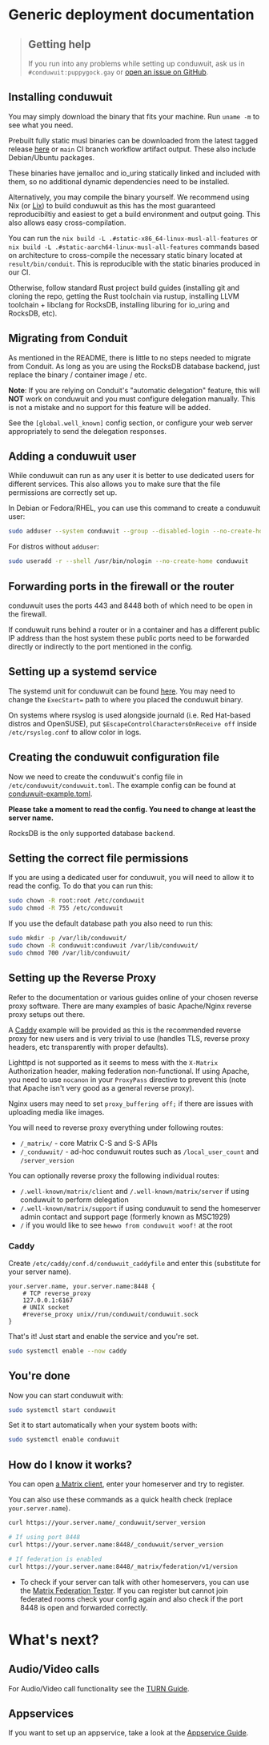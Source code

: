 # Generic deployment documentation

> ## Getting help
>
> If you run into any problems while setting up conduwuit, ask us in
> `#conduwuit:puppygock.gay` or [open an issue on
> GitHub](https://github.com/girlbossceo/conduwuit/issues/new).

## Installing conduwuit

You may simply download the binary that fits your machine. Run `uname -m` to see
what you need.

Prebuilt fully static musl binaries can be downloaded from the latest tagged
release [here](https://github.com/girlbossceo/conduwuit/releases/latest) or
`main` CI branch workflow artifact output. These also include Debian/Ubuntu packages.

These binaries have jemalloc and io_uring statically linked and included with
them, so no additional dynamic dependencies need to be installed.

Alternatively, you may compile the binary yourself. We recommend using
Nix (or [Lix](https://lix.systems)) to build conduwuit as this has the most guaranteed
reproducibiltiy and easiest to get a build environment and output going. This also
allows easy cross-compilation.

You can run the `nix build -L .#static-x86_64-linux-musl-all-features` or
`nix build -L .#static-aarch64-linux-musl-all-features` commands based
on architecture to cross-compile the necessary static binary located at
`result/bin/conduit`. This is reproducible with the static binaries produced in our CI.

Otherwise, follow standard Rust project build guides (installing git and cloning
the repo, getting the Rust toolchain via rustup, installing LLVM toolchain +
libclang for RocksDB, installing liburing for io_uring and RocksDB, etc).

## Migrating from Conduit

As mentioned in the README, there is little to no steps needed to migrate
from Conduit. As long as you are using the RocksDB database backend, just
replace the binary / container image / etc.

**Note**: If you are relying on Conduit's "automatic delegation" feature,
this will **NOT** work on conduwuit and you must configure delegation manually.
This is not a mistake and no support for this feature will be added.

See the `[global.well_known]` config section, or configure your web server
appropriately to send the delegation responses.

## Adding a conduwuit user

While conduwuit can run as any user it is better to use dedicated users for
different services. This also allows you to make sure that the file permissions
are correctly set up.

In Debian or Fedora/RHEL, you can use this command to create a conduwuit user:

```bash
sudo adduser --system conduwuit --group --disabled-login --no-create-home
```

For distros without `adduser`:

```bash
sudo useradd -r --shell /usr/bin/nologin --no-create-home conduwuit
```

## Forwarding ports in the firewall or the router

conduwuit uses the ports 443 and 8448 both of which need to be open in the
firewall.

If conduwuit runs behind a router or in a container and has a different public
IP address than the host system these public ports need to be forwarded directly
or indirectly to the port mentioned in the config.

## Setting up a systemd service

The systemd unit for conduwuit can be found
[here](../configuration/examples.md#example-systemd-unit-file). You may need to
change the `ExecStart=` path to where you placed the conduwuit binary.

On systems where rsyslog is used alongside journald (i.e. Red Hat-based distros and OpenSUSE), put `$EscapeControlCharactersOnReceive off` inside `/etc/rsyslog.conf` to allow color in logs.

## Creating the conduwuit configuration file

Now we need to create the conduwuit's config file in
`/etc/conduwuit/conduwuit.toml`. The example config can be found at
[conduwuit-example.toml](../configuration/examples.md).

**Please take a moment to read the config. You need to change at least the server name.**

RocksDB is the only supported database backend.

## Setting the correct file permissions

If you are using a dedicated user for conduwuit, you will need to allow it to
read the config. To do that you can run this:

```bash
sudo chown -R root:root /etc/conduwuit
sudo chmod -R 755 /etc/conduwuit
```

If you use the default database path you also need to run this:

```bash
sudo mkdir -p /var/lib/conduwuit/
sudo chown -R conduwuit:conduwuit /var/lib/conduwuit/
sudo chmod 700 /var/lib/conduwuit/
```

## Setting up the Reverse Proxy

Refer to the documentation or various guides online of your chosen reverse proxy
software. There are many examples of basic Apache/Nginx reverse proxy setups
out there.

A [Caddy](https://caddyserver.com/) example will be provided as this
is the recommended reverse proxy for new users and is very trivial to use
(handles TLS, reverse proxy headers, etc transparently with proper defaults).

Lighttpd is not supported as it seems to mess with the `X-Matrix` Authorization
header, making federation non-functional. If using Apache, you need to use
`nocanon` in your `ProxyPass` directive to prevent this (note that Apache
isn't very good as a general reverse proxy).

Nginx users may need to set `proxy_buffering off;` if there are issues with
uploading media like images.

You will need to reverse proxy everything under following routes:
- `/_matrix/` - core Matrix C-S and S-S APIs
- `/_conduwuit/` - ad-hoc conduwuit routes such as `/local_user_count` and
`/server_version`

You can optionally reverse proxy the following individual routes:
- `/.well-known/matrix/client` and `/.well-known/matrix/server` if using
conduwuit to perform delegation
- `/.well-known/matrix/support` if using conduwuit to send the homeserver admin
contact and support page (formerly known as MSC1929)
- `/` if you would like to see `hewwo from conduwuit woof!` at the root

### Caddy

Create `/etc/caddy/conf.d/conduwuit_caddyfile` and enter this (substitute for
your server name).

```caddyfile
your.server.name, your.server.name:8448 {
    # TCP reverse_proxy
    127.0.0.1:6167
    # UNIX socket
    #reverse_proxy unix//run/conduwuit/conduwuit.sock
}
```

That's it! Just start and enable the service and you're set.

```bash
sudo systemctl enable --now caddy
```

## You're done

Now you can start conduwuit with:

```bash
sudo systemctl start conduwuit
```

Set it to start automatically when your system boots with:

```bash
sudo systemctl enable conduwuit
```

## How do I know it works?

You can open [a Matrix client](https://matrix.org/ecosystem/clients), enter your
homeserver and try to register.

You can also use these commands as a quick health check (replace
`your.server.name`).

```bash
curl https://your.server.name/_conduwuit/server_version

# If using port 8448
curl https://your.server.name:8448/_conduwuit/server_version

# If federation is enabled
curl https://your.server.name:8448/_matrix/federation/v1/version
```

- To check if your server can talk with other homeservers, you can use the
[Matrix Federation Tester](https://federationtester.matrix.org/). If you can
register but cannot join federated rooms check your config again and also check
if the port 8448 is open and forwarded correctly.

# What's next?

## Audio/Video calls

For Audio/Video call functionality see the [TURN Guide](../turn.md).

## Appservices

If you want to set up an appservice, take a look at the [Appservice
Guide](../appservices.md).
